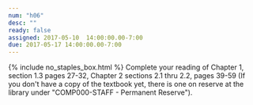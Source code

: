 ```yaml
---
num: "h06"
desc: ""
ready: false
assigned: 2017-05-10  14:00:00.00-7:00
due: 2017-05-17 14:00:00.00-7:00
---
```

{% include no_staples_box.html %}
Complete your reading of Chapter 1, section 1.3 pages 27-32, Chapter 2 sections 2.1 thru 2.2, pages 39-59   (If you don't have a copy of the textbook yet, there is one on reserve at the library under "COMP000-STAFF - Permanent Reserve").

<ol markdown="1">
</ol